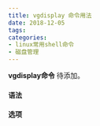 ```yaml
---
title: vgdisplay 命令用法
date: 2018-12-05
tags:
categories: 
- linux常用shell命令
- 磁盘管理
---
```

**vgdisplay命令** 待添加。
<!-- more --> 
#### **语法**


#### **选项**
